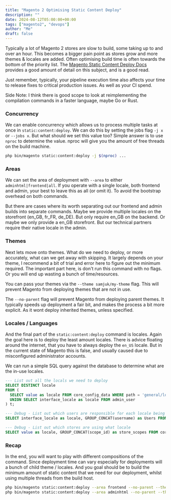 ```yaml
---
title: "Magento 2 Optimising Static Content Deploy"
description: ""
date: 2024-08-12T05:00:00+00:00
tags: ["magento2", "devops"]
author: "Me"
draft: false
---
```

Typically a lot of Magento 2 stores are slow to build, some taking up to and over an hour. This becomes a bigger pain point as stores grow and more themes & locales are added. Often optimising build time is often towards the bottom of the priority list. The [Magento Static Content Deploy Docs](https://experienceleague.adobe.com/en/docs/commerce-operations/configuration-guide/cli/static-view/static-view-file-deployment) provides a good amount of detail on this subject, and is a good read.

Just remember, typically, your pipeline execution time also affects your time to release fixes to critical production issues. As well as your CI spend.

Side Note: I think there is good scope to look at reimplementing the compilation commands in a faster language, maybe Go or Rust.

### Concurrency
We can enable concurrency which allows us to process multiple tasks at once in `static:content:deploy`. We can do this by setting the jobs flag `-j x` or `--jobs x`. But what should we set this value too? Simple answer is to use `nproc` to determine the value. nproc will give you the amount of free threads on the build machine.
```sh
php bin/magento static:content:deploy -j $(nproc) ...
```

### Areas
We can set the area of deployment with `--area` to either `adminhtml|frontend|all`. If you operate with a single locale, both frontend and admin, your best to leave this as all (or omit it). To avoid the bootstrap overhead on both commands.

But there are cases where its worth separating out our frontend and admin builds into separate commands. Maybe we provide multiple locales on the storefront (en_GB, fr_FR, de_DE). But only require en_GB on the backend. Or maybe we only provide a en_GB storefront. But our technical partners require their native locale in the admin.

### Themes
Next lets move onto themes. What do we need to deploy, or more accurately, what can we get away with skipping. It largely depends on your theme, I recommend a bit of trial and error here to figure out the minimum required. The important part here, is don't run this command with no flags. Or you will end up wasting a bunch of time/resources.

You can pass your themes via the `--theme samjuk/my-theme` flag. This will prevent Magento from deploying themes that are not in use.

The `--no-parent` flag will prevent Magento from deploying parent themes. It typically speeds up deployment a fair bit, and makes the process a bit more explicit. As it wont deploy inherited themes, unless specified.

### Locales / Languages
And the final part of the `static:content:deploy` command is locales. Again the goal here is to deploy the least amount locales. There is advice floating around the internet, that you have to always deploy the `en_US` locale. But in the current state of Magento this is false, and usually caused due to misconfigured administrator accounts.

We can run a simple SQL query against the database to determine what are the in-use locales.
```sql
--- List out all the locals we need to deploy
SELECT DISTINCT locale
FROM (
  SELECT value as locale FROM core_config_data WHERE path = 'general/locale/code'
  UNION SELECT interface_locale as locale FROM admin_user
) t;

--- Debug - List out which users are responsible for each locale being required
SELECT interface_locale as locale, GROUP_CONCAT(username) as Users FROM admin_user GROUP BY interface_locale;

--- Debug - List out which stores are using what locale
SELECT value as locale, GROUP_CONCAT(scope_id) as store_scopes FROM core_config_data WHERE path = 'general/locale/code' GROUP BY scope_id;
```

### Recap
In the end, you will want to play with different compositions of the command. Since deployment time can vary especially for deployments will a bunch of child theme / locales. And you goal should be to build the minimum amount of static content that we need for our deployment, whilst using multiple threads from the build host.
```sh
php bin/magento static:content:deploy --area frontend --no-parent --theme samjuk/base-theme --theme samjuk/french-theme en_GB fr_FR de_DE
php bin/magento static:content:deploy --area adminhtml --no-parent --theme Magento/backend en_GB
```
